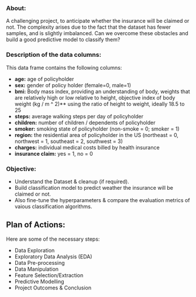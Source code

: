 ### About:
A challenging project, to anticipate whether the insurance will be claimed or not. The complexity arises due to the fact that the dataset has fewer samples, and is slightly imbalanced. Can we overcome these obstacles and build a good predictive model to classify them?


### Description of the data columns:
This data frame contains the following columns:

* **age:** age of policyholder
* **sex:** gender of policy holder (female=0, male=1)
* **bmi:** Body mass index, providing an understanding of body, weights that are relatively high or low relative to height, objective index of body weight (kg / m ^ 2)** using the ratio of height to weight, ideally 18.5 to 25
* **steps:** average walking steps per day of policyholder
* **children:** number of children / dependents of policyholder
* **smoker:** smoking state of policyholder (non-smoke = 0; smoker = 1)
* **region:** the residential area of policyholder in the US (northeast = 0, northwest = 1, southeast = 2, southwest = 3)
* **charges:** individual medical costs billed by health insurance
* **insurance claim:** yes = 1, no = 0

### Objective:
- Understand the Dataset & cleanup (if required).
- Build classification model to predict weather the insurance will be claimed or not.
- Also fine-tune the hyperparameters & compare the evaluation metrics of vaious classification algorithms.


## Plan of Actions:

Here are some of the necessary steps:

* Data Exploration
* Exploratory Data Analysis (EDA)
* Data Pre-processing
* Data Manipulation
* Feature Selection/Extraction
* Predictive Modelling
* Project Outcomes & Conclusion
